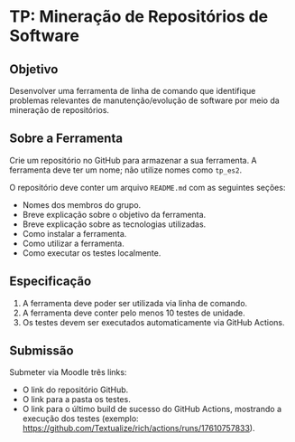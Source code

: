 # TP: Mineração de Repositórios de Software

## Objetivo

Desenvolver uma ferramenta de linha de comando que identifique problemas relevantes de manutenção/evolução de software por meio da mineração de repositórios.

## Sobre a Ferramenta

Crie um repositório no GitHub para armazenar a sua ferramenta. A ferramenta deve ter um nome; não utilize nomes como `tp_es2`.

O repositório deve conter um arquivo `README.md` com as seguintes seções:
- Nomes dos membros do grupo.
- Breve explicação sobre o objetivo da ferramenta.
- Breve explicação sobre as tecnologias utilizadas.
- Como instalar a ferramenta.
- Como utilizar a ferramenta.
- Como executar os testes localmente.

## Especificação

1. A ferramenta deve poder ser utilizada via linha de comando.
2. A ferramenta deve conter pelo menos 10 testes de unidade.  
3. Os testes devem ser executados automaticamente via GitHub Actions.

## Submissão

Submeter via Moodle três links:
- O link do repositório GitHub.
- O link para a pasta os testes.
- O link para o último build de sucesso do GitHub Actions, mostrando a execução dos testes (exemplo: https://github.com/Textualize/rich/actions/runs/17610757833).
